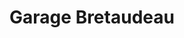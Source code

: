 ---
title: "Garage Bretaudeau"
url: /le-poire-sur-vie/garage-bretaudeau/
shop: réparation de voitures
---